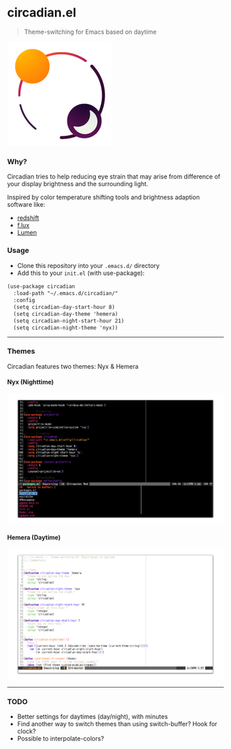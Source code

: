 # circadian.el
> Theme-switching for Emacs based on daytime

![Logo Circadian](logo.png)

### Why?
Circadian tries to help reducing eye strain that may arise
from difference of your display brightness and the
surrounding light.

Inspired by color temperature shifting tools and brightness
adaption software like:
- [redshift](https://wiki.archlinux.org/index.php/Redshift)
- [f.lux](https://justgetflux.com/news/pages/mac/)
- [Lumen](https://github.com/anishathalye/lumen)

### Usage
- Clone this repository into your `.emacs.d/` directory
- Add this to your `init.el` (with use-package):

```elisp
(use-package circadian
  :load-path "~/.emacs.d/circadian/"
  :config
  (setq circadian-day-start-hour 8)
  (setq circadian-day-theme 'hemera)
  (setq circadian-night-start-hour 21)
  (setq circadian-night-theme 'nyx))
```

---

### Themes
Circadian features two themes: Nyx & Hemera

#### Nyx (Nighttime)
![Nyx Theme](./themes/preview/nyx.png)

#### Hemera (Daytime)
![Hemera Theme](./themes/preview/hemera.png)

---

### TODO
- Better settings for daytimes (day/night), with minutes
- Find another way to switch themes than using switch-buffer? Hook for clock?
- Possible to interpolate-colors?
